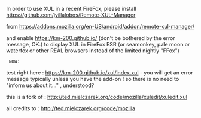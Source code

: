 In order to use XUL in a recent FireFox, please install  https://github.com/jvillalobos/Remote-XUL-Manager

from   https://addons.mozilla.org/en-US/android/addon/remote-xul-manager/

and enable  https://km-200.github.io/   (don't be bothered by the error message, OK.) to display XUL  in FireFox ESR (or seamonkey, pale moon or waterfox or other REAL browsers instead of the limited nightly "FFox") 

     NOW:
test right here :  https://km-200.github.io/xul/index.xul - you will get an error message typically unless you have the add-on !
so there is no need to "inform us about it..." , understood?

this is a fork of : http://ted.mielczarek.org/code/mozilla/xuledit/xuledit.xul

all credits to : http://ted.mielczarek.org/code/mozilla
